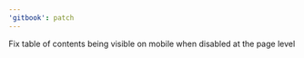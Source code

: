 ```yaml
---
'gitbook': patch
---
```


Fix table of contents being visible on mobile when disabled at the page level
